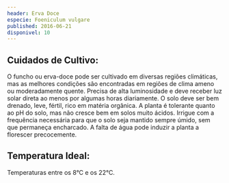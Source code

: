 ```yaml
---
header: Erva Doce
especie: Foeniculum vulgare
published: 2016-06-21
disponivel: 10
---
```



## Cuidados de Cultivo:

O funcho ou erva-doce pode ser cultivado em diversas regiões climáticas, mas as melhores condições são encontradas em regiões de clima ameno ou moderadamente quente.
Precisa de alta luminosidade e deve receber luz solar direta ao menos por algumas horas diariamente. 
O solo deve ser bem drenado, leve, fértil, rico em matéria orgânica. 
A planta é tolerante quanto ao pH do solo, mas não cresce bem em solos muito ácidos.
Irrigue com a frequência necessária para que o solo seja mantido sempre úmido, sem que permaneça encharcado. A falta de água pode induzir a planta a florescer precocemente.

## Temperatura Ideal:

Temperaturas entre os 8°C e os 22°C. 